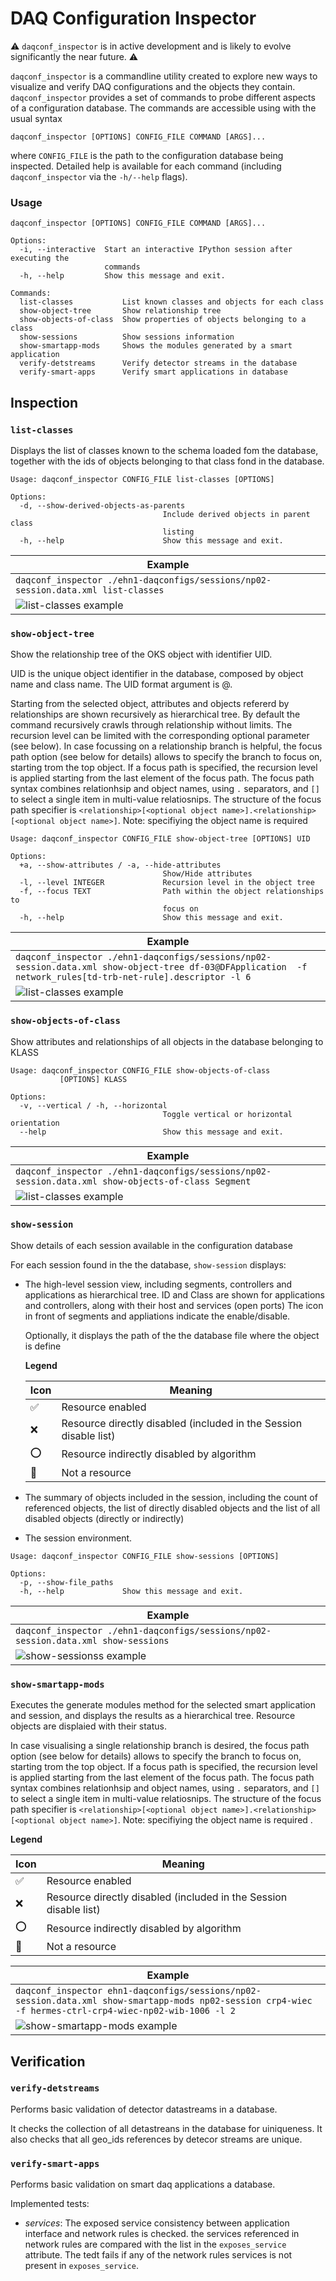 # DAQ Configuration Inspector

:warning: `daqconf_inspector` is in active development and is likely to evolve significantly the near future. :warning:

`daqconf_inspector` is a commandline utility created to explore new ways to visualize and verify DAQ configurations and the objects they contain.
`daqconf_inspector` provides a set of commands to probe different aspects of a configuration database. The commands are accessible using with the usual syntax 

```
daqconf_inspector [OPTIONS] CONFIG_FILE COMMAND [ARGS]...
```

where `CONFIG_FILE` is the path to the configuration database being inspected.
Detailed help is available for each command (including `daqconf_inspector` via the `-h/--help` flags).

### Usage
```
daqconf_inspector [OPTIONS] CONFIG_FILE COMMAND [ARGS]...

Options:
  -i, --interactive  Start an interactive IPython session after executing the
                     commands
  -h, --help         Show this message and exit.

Commands:
  list-classes           List known classes and objects for each class
  show-object-tree       Show relationship tree
  show-objects-of-class  Show properties of objects belonging to a class
  show-sessions          Show sessions information
  show-smartapp-mods     Shows the modules generated by a smart application
  verify-detstreams      Verify detector streams in the database
  verify-smart-apps      Verify smart applications in database
  ```

## Inspection
### `list-classes`

Displays the list of classes known to the schema loaded fom the database, together with the
ids of objects belonging to that class fond in the database.

```
Usage: daqconf_inspector CONFIG_FILE list-classes [OPTIONS]

Options:
  -d, --show-derived-objects-as-parents
                                  Include derived objects in parent class
                                  listing
  -h, --help                      Show this message and exit.
```
|**Example**|
|---|
|`daqconf_inspector ./ehn1-daqconfigs/sessions/np02-session.data.xml list-classes`|
|![list-classes example](./img/inspector_list-classes.png)|

### `show-object-tree`

Show the relationship tree of the OKS object with identifier UID.

UID is the unique object identifier in the database, composed by object name and class name. 
The UID format argument is <object name>@<class>.

Starting from the selected object, attributes and objects refererd by relationships are shown recursively as hierarchical tree.
By default the command recursively crawls through relationship without limits. The recursion level can be limited with the corresponding optional parameter (see below).
In case focussing on a relationship branch is helpful, the focus path option (see below for details) allows to specify the branch to focus on, starting trom the top object.
If a focus path is specified, the recursion level is applied starting from the last element of the focus path.
The focus path syntax combines relationhsip and object names, using `.` separators, and `[]` to select a single item in multi-value relatiosnips.
The structure of the focus path specifier is `<relationship>[<optional object name>].<relationship>[<optional object name>]`.
Note: specifiying the object name is required 

```
Usage: daqconf_inspector CONFIG_FILE show-object-tree [OPTIONS] UID

Options:
  +a, --show-attributes / -a, --hide-attributes
                                  Show/Hide attributes
  -l, --level INTEGER             Recursion level in the object tree
  -f, --focus TEXT                Path within the object relationships to
                                  focus on
  -h, --help                      Show this message and exit.
```

|**Example**|
|---|
|`daqconf_inspector ./ehn1-daqconfigs/sessions/np02-session.data.xml show-object-tree df-03@DFApplication  -f network_rules[td-trb-net-rule].descriptor -l 6`|
|![list-classes example](./img/inspector_show-object-tree.png)|


### `show-objects-of-class`

Show attributes and relationships of all objects in the database belonging to KLASS



```
Usage: daqconf_inspector CONFIG_FILE show-objects-of-class
           [OPTIONS] KLASS

Options:
  -v, --vertical / -h, --horizontal
                                  Toggle vertical or horizontal orientation
  --help                          Show this message and exit.
  ```

|**Example**|
|---|
|`daqconf_inspector ./ehn1-daqconfigs/sessions/np02-session.data.xml show-objects-of-class Segment`|
|![list-classes example](./img/inspector_show-objects-of-class.png)|

### `show-session`

Show details of each session available in the configuration database

For each session found in the the database, `show-session` displays:

- The high-level session view, including segments, controllers and applications as
  hierarchical tree.
  ID and Class are shown for applications and controllers, along with their host and services (open ports)
  The icon in front of segments and appliations indicate the enable/disable.

  Optionally, it displays the path of the the database file where the object
  is define

  **Legend**
    
  | Icon  | Meaning|
  |---|---|
  | ✅ | Resource enabled |
  | ❌ | Resource directly disabled (included in the Session disable list) |
  | ⭕️ | Resource indirectly disabled by algorithm |
  | 🔵 | Not a resource |

- The summary of objects included in the session, including the count of referenced objects,
the list of directly  disabled objects and the list of all disabled objects
(directly or indirectly)

- The session environment.

```
Usage: daqconf_inspector CONFIG_FILE show-sessions [OPTIONS]

Options:
  -p, --show-file_paths
  -h, --help             Show this message and exit.
```

|**Example**|
|---|
|`daqconf_inspector ./ehn1-daqconfigs/sessions/np02-session.data.xml show-sessions`|
|![show-sessionss example](./img/inspector_show-sessions.png)|

### `show-smartapp-mods`

Executes the generate modules method for the selected smart application and session, and displays the results as a hierarchical tree.
Resource objects are displaied with their status.

In case visualising a single relationship branch is desired, the focus path option (see below for details) allows to specify the branch to focus on, starting trom the top object.
If a focus path is specified, the recursion level is applied starting from the last element of the focus path.
The focus path syntax combines relationhsip and object names, using `.` separators, and `[]` to select a single item in multi-value relatiosnips.
The structure of the focus path specifier is `<relationship>[<optional object name>].<relationship>[<optional object name>]`.
Note: specifiying the object name is required .


**Legend**
  
| Icon  | Meaning|
|---|---|
| ✅ | Resource enabled |
| ❌ | Resource directly disabled (included in the Session disable list) |
| ⭕️ | Resource indirectly disabled by algorithm |
| 🔵 | Not a resource |

|**Example**|
|---|
|`daqconf_inspector ehn1-daqconfigs/sessions/np02-session.data.xml show-smartapp-mods np02-session crp4-wiec -f hermes-ctrl-crp4-wiec-np02-wib-1006 -l 2`|
|![show-smartapp-mods example](./img/inspector_show-smartapp-mods.png)|



## Verification
### `verify-detstreams`

Performs basic validation of detector datastreams in a database.

It checks the collection of all detastreans in the database for uiniqueness.
It also checks that all geo_ids references by detecor streams are unique.

### `verify-smart-apps`

Performs basic validation on smart daq applications a database.

Implemented tests:

- *services*: The exposed service consistency between application interface and network rules is checked.
  the services referenced in network rules are compared with the list in the `exposes_service` attribute.
  The tedt fails if any of the network rules services is not present in `exposes_service`.